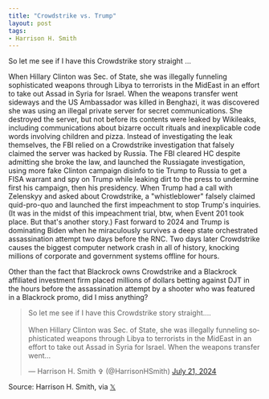 ```yaml
---
title: "Crowdstrike vs. Trump"
layout: post
tags:
- Harrison H. Smith
---
```


So let me see if I have this Crowdstrike story straight ...

When Hillary Clinton was Sec. of State, she was illegally funneling sophisticated weapons through Libya to terrorists in the MidEast in an effort to take out Assad in Syria for Israel. When the weapons transfer went sideways and the US Ambassador was killed in Benghazi, it was discovered she was using an illegal private server for secret communications. She destroyed the server, but not before its contents were leaked by Wikileaks, including communications about bizarre occult rituals and inexplicable code words involving children and pizza. Instead of investigating the leak themselves, the FBI relied on a Crowdstrike investigation that falsely claimed the server was hacked by Russia. The FBI cleared HC despite admitting she broke the law, and launched the Russiagate investigation, using more fake Clinton campaign disinfo to tie Trump to Russia to get a FISA warrant and spy on Trump while leaking dirt to the press to undermine first his campaign, then his presidency. When Trump had a call with Zelenskyy and asked about Crowdstrike, a "whistleblower" falsely claimed quid-pro-quo and launched the first impeachment to stop Trump's inquiries. (It was in the midst of this impeachment trial, btw, when Event 201 took place. But that's another story.) Fast forward to 2024 and Trump is dominating Biden when he miraculously survives a deep state orchestrated assassination attempt two days before the RNC. Two days later Crowdstrike causes the biggest computer network crash in all of history, knocking millions of corporate and government systems offline for hours.

Other than the fact that Blackrock owns Crowdstrike and a Blackrock affiliated investment firm placed millions of dollars betting against DJT in the hours before the assassination attempt by a shooter who was featured in a Blackrock promo, did I miss anything?

<blockquote class="twitter-tweet"><p lang="en" dir="ltr">So let me see if I have this Crowdstrike story straight….<br /><br />When Hillary Clinton was Sec. of State, she was illegally funneling sophisticated weapons through Libya to terrorists in the MidEast in an effort to take out Assad in Syria for Israel. When the weapons transfer went…</p>&mdash; Harrison H. Smith ✞ (@HarrisonHSmith) <a href="https://twitter.com/HarrisonHSmith/status/1814863467901223360?ref_src=twsrc%5Etfw">July 21, 2024</a></blockquote> <script async src="https://platform.twitter.com/widgets.js" charset="utf-8"></script>

Source: Harrison H. Smith, via [𝕏](https://x.com)
